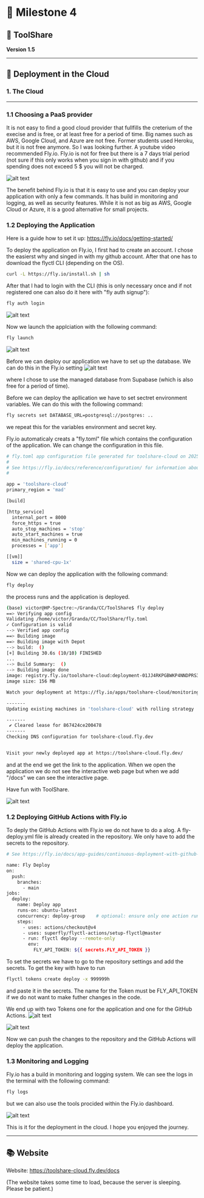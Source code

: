 


# 🎯 Milestone 4

## 🔧 ToolShare  
**Version 1.5**

---

## 🚀 Deployment in the Cloud

### 1. **The Cloud**



---

### 1.1 **Choosing a PaaS provider**

It is not easy to find a good cloud provider that fullfills the creterium of the execise and is free, or at least free for a period of time. Big names such as AWS, Google Cloud, and Azure are not free. Former students used Heroku, but it is not free anymore. So I was looking further. A youtube video recommended Fly.io. Fly.io is not for free but there is a 7 days trial period (not sure if this only works when you sign in with github) and if you spending does not exceed 5 $ you will not be charged. 

![alt text](<Screenshot from 2025-01-20 13-51-53.png>)

The benefit behind Fly.io is that it is easy to use and you can deploy your application with only a few commands. It has build in monitoring and logging, as well as security features. While it is not as big as AWS, Google Cloud or Azure, it is a good alternative for small projects.

### 1.2 **Deploying the Application**

Here is a guide how to set it up: https://fly.io/docs/getting-started/


To deploy the application on Fly.io, I first had to create an account. I chose the easierst why and singed in with my github account. After that one has to download the flyctl CLI (depending on the OS).

```bash
curl -L https://fly.io/install.sh | sh
```

After that I had to login with the CLI (this is only necessary once and if not registered one can also do it here with "fly auth signup"):

```bash
fly auth login
```

![alt text](<Screenshot from 2025-01-21 10-57-28.png>)

Now we launch the applciation with the following command:

```bash
fly launch
```
![alt text](<Screenshot from 2025-01-21 11-13-29.png>)

Before we can deploy our application we have to set up the database. We can do this in the Fly.io setting 
![alt text](<Screenshot from 2025-01-20 14-09-07.png>)

where I chose to use the managed database from Supabase (which is also free for a period of time).

Before we can deploy the apllication we have to set sectret environment variables. We can do this with the following command:

```bash
fly secrets set DATABASE_URL=postgresql://postgres: ..
```
we repeat this for the variables environment and secret key.

Fly.io automaticaly creats a "fly.toml" file which contains the configuration of the application. We can change the configuration in this file. 

```bash
# fly.toml app configuration file generated for toolshare-cloud on 2025-01-21T11:11:54+01:00
#
# See https://fly.io/docs/reference/configuration/ for information about how to use this file.
#

app = 'toolshare-cloud'
primary_region = 'mad'

[build]

[http_service]
  internal_port = 8000
  force_https = true
  auto_stop_machines = 'stop'
  auto_start_machines = true
  min_machines_running = 0
  processes = ['app']

[[vm]]
  size = 'shared-cpu-1x'
```

Now we can deploy the application with the following command:

```bash
fly deploy
```
the process runs and the application is deployed.

```bash
(base) victor@HP-Spectre:~/Granda/CC/ToolShare$ fly deploy
==> Verifying app config
Validating /home/victor/Granda/CC/ToolShare/fly.toml
✓ Configuration is valid
--> Verified app config
==> Building image
==> Building image with Depot
--> build:  (​)
[+] Building 30.6s (10/10) FINISHED                                                                  
...
--> Build Summary:  (​)
--> Building image done
image: registry.fly.io/toolshare-cloud:deployment-01JJ4RKPGBWKP4NNDPRS3YNJZ3
image size: 156 MB

Watch your deployment at https://fly.io/apps/toolshare-cloud/monitoring

-------
Updating existing machines in 'toolshare-cloud' with rolling strategy

-------
 ✔ Cleared lease for 867424ce200478
-------
Checking DNS configuration for toolshare-cloud.fly.dev


Visit your newly deployed app at https://toolshare-cloud.fly.dev/
```
and at the end we get the link to the application. When we open the application we do not see the interactive web page but when we add "/docs" we can see the interactive page.

Have fun with ToolShare. 

![alt text](image-18.png)


### 1.2 **Deploying GitHub Actions with Fly.io**

To deply the GitHub Actions with Fly.io we do not have to do a alog. A fly-deploy.yml file is already created in the repository. We only have to add the secrets to the repository. 

```bash
# See https://fly.io/docs/app-guides/continuous-deployment-with-github-actions/

name: Fly Deploy
on:
  push:
    branches:
      - main
jobs:
  deploy:
    name: Deploy app
    runs-on: ubuntu-latest
    concurrency: deploy-group    # optional: ensure only one action runs at a time
    steps:
      - uses: actions/checkout@v4
      - uses: superfly/flyctl-actions/setup-flyctl@master
      - run: flyctl deploy --remote-only
        env:
          FLY_API_TOKEN: ${{ secrets.FLY_API_TOKEN }}

```

To set the secrets we have to go to the repository settings and add the secrets. To get the key with have to run 

```bash
flyctl tokens create deploy -x 999999h
``` 
and paste it in the secrets. The name for the Token must be FLY_API_TOKEN if we do not want to make futher changes in the code. 

We end up with two Tokens one for the application and one for the GitHub Actions.
![alt text](<Screenshot from 2025-01-21 15-48-38.png>)

![alt text](<Screenshot from 2025-01-21 15-51-48.png>)

Now we can push the changes to the repository and the GitHub Actions will deploy the application.

### 1.3 **Monitoring and Logging**

Fly.io has a build in monitoring and logging system. We can see the logs in the terminal with the following command:

```bash
fly logs
```

but we can also use the tools procided within the Fly.io dashboard. 

![alt text](image-19.png)


This is it for the deployment in the cloud. I hope you enjoyed the journey.

---


## 📚 Website 

Website:  https://toolshare-cloud.fly.dev/docs

(The website takes some time to load, because the server is sleeping. Please be patient.)


